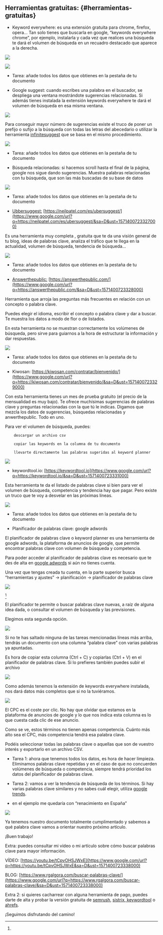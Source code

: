 ## Herramientas gratuitas: {#herramientas-gratuitas}

*   Keyword everywhere: es una extensión gratuita para chrome, firefox, opera… Tan solo tienes que buscarla en google, “keywords everywhere chrome”, por ejemplo, instalarla y cada vez que realices una búsqueda te dará el volumen de búsqueda en un recuadro destacado que aparece a la derecha.

![](img/image51.png)

![](img/image52.png)

*   Tarea: añade todos los datos que obtienes en la pestaña de tu documento

*   Google suggest: cuando escribes una palabra en el buscador, se despliega una ventana mostrándote sugerencias relacionadas. Si además tienes instalada la extensión keywords everywhere te dará el volumen de búsqueda en esa misma ventana.

![](img/image53.png)

Para conseguir mayor número de sugerencias existe el truco de poner un prefijo o sufijo a la búsqueda con todas las letras del abecedario o utilizar la herramienta [infinitesuggest](https://www.google.com/url?q=https://www.infinitesuggest.com/&sa=D&ust=1571400723325000) que se basa en el mismo procedimiento.

![](img/image24.png)

*   Tarea: añade todos los datos que obtienes en la pestaña de tu documento

*   Búsqueda relacionadas: si hacemos scroll hasta el final de la página, google nos sigue dando sugerencias. Muestra palabras relacionadas con tu búsqueda, que son las más buscadas de su base de datos

![](img/image25.png)

*   Tarea: añade todos los datos que obtienes en la pestaña de tu documento

*   [Ubbersuggest:](https://www.google.com/url?q=https://neilpatel.com/es/ubersuggest/&sa=D&ust=1571400723326000)  [https://neilpatel.com/es/ubersuggest/](https://www.google.com/url?q=https://neilpatel.com/es/ubersuggest/&sa=D&ust=1571400723327000)

Es una herramienta muy completa , gratuita que te da una visión general de tu blog, ideas de palabras clave, analiza el tráfico que te llega en la actualidad, volumen de búsqueda, tendencia de búsqueda…

![](img/image26.png)

*   Tarea: añade todos los datos que obtienes en la pestaña de tu documento

*   [Answerthepublic:](https://www.google.com/url?q=https://answerthepublic.com/&sa=D&ust=1571400723328000)  [https://answerthepublic.com/](https://www.google.com/url?q=https://answerthepublic.com/&sa=D&ust=1571400723328000)

Herramienta que arroja las preguntas más frecuentes en relación con un concepto o palabra clave.

Puedes elegir el idioma, escribir el concepto o palabra clave y dar a buscar. Te muestra los datos a modo de flor o de listados.

En esta herramienta no se muestran correctamente los volúmenes de búsqueda, pero sirve para guiarnos a la hora de estructurar la información y dar respuestas.

![](img/image27.png)

*   Tarea: añade todos los datos que obtienes en la pestaña de tu documento

*   Kiwosan:  [https://kiwosan.com/contratar/bienvenido/](https://www.google.com/url?q=https://kiwosan.com/contratar/bienvenido/&sa=D&ust=1571400723329000)

Con esta herramienta tienes un mes de prueba gratuito (el precio de la mensualidad es muy bajo). Te ofrece muchísimas sugerencias de palabras clave y preguntas relacionadas con la que tú le indicas. Digamos que mezcla los datos de sugerencias, búsquedas relacionadas y anwerthepublic. Todo en uno.

Para ver el volumen de búsqueda, puedes:

        descargar un archivo csv

        copiar las keywords en la columna de tu documento

        llevarte directamente las palabras sugeridas al keyword planner

![](img/image28.png)

*   keywordtool.io: [https://keywordtool.io](https://www.google.com/url?q=https://keywordtool.io/&sa=D&ust=1571400723331000)

Esta herramienta te da el listado de palabras clave si bien para ver el volumen de búsqueda, competencia y tendencia hay que pagar. Pero existe un truco que te voy a desvelar en las próximas líneas.

![](img/image29.png)

*   Tarea: añade todos los datos que obtienes en la pestaña de tu documento

*   Planificador de palabras clave: google adwords

El planificador de palabras clave o keyword planner es una herramienta de google adwords, la plataforma de anuncios de google, que permite encontrar palabras clave con volumen de búsqueda y competencia.

Para poder acceder al planificador de palabras clave es necesario que te des de alta en [google adwords](https://www.google.com/url?q=https://ads.google.com/intl/es_es/home/&sa=D&ust=1571400723333000) si aún no tienes cuenta.

Una vez que tengas creada tu cuenta, en la parte superior busca “herramientas y ajustes” -&gt; planificación -&gt; planificador de palabras clave

![](img/image30.png)

[^d]

El planificador te permite o buscar palabras clave nuevas, a raíz de alguna idea dada, o consultar el volumen de búsqueda y las previsiones.

Elegimos esta segunda opción.

![](img/image31.png)

Si no te has saltado ninguna de las tareas mencionadas líneas más arriba, tendrás un documento con una columna “palabra clave” con varias palabras ya apuntadas.

Es hora de copiar esta columna (Ctrl + C) y copiarlas (Ctrl + V) en el planificador de palabras clave. Si lo prefieres también puedes subir el archivo

![](img/image32.png)

Como además tenemos la extensión de keywords everywhere instalada, nos dará datos más completos que si no la tuviéramos.

![](img/image33.png)

El CPC es el coste por clic. No hay que olvidar que estamos en la plataforma de anuncios de google y lo que nos indica esta columna es lo que cuesta cada clic de ese anuncio.

Como se ve, estos términos no tienen apenas competencia. Cuánto más alto sea el CPC, más competencia tendrá esa palabra clave.

Podéis seleccionar todas las palabras clave o aquellas que son de vuestro interés y exportarlo en un archivo CSV.

*   Tarea 1: ahora que tenemos todos los datos, es hora de hacer limpieza. Eliminamos palabras clave repetidas y en el caso de que no concuerden volúmenes de búsqueda o competencia, siempre tendrá prioridad los datos del planificador de palabras clave.

*   Tarea 2: vamos a ver la tendencia de búsqueda de los términos. Si hay varias palabras clave similares y no sabes cuál elegir, utiliza [google trends](https://www.google.com/url?q=https://trends.google.es/trends/?geo%3DES&sa=D&ust=1571400723336000).

*   en el ejemplo me quedaría con “renacimiento en España”

![](img/image11.png)

Ya tenemos nuestro documento totalmente cumplimentado y sabemos a qué palabra clave vamos a orientar nuestro próximo artículo.

¡Buen trabajo!

Extra: puedes consultar mi vídeo o mi artículo sobre cómo buscar palabras clave para mayor información.

VÍDEO:  [https://youtu.be/tCpvOHSJWxE](https://www.google.com/url?q=https://youtu.be/tCpvOHSJWxE&sa=D&ust=1571400723338000)

BLOG:  [https://www.rgalgora.com/buscar-palabras-clave/](https://www.google.com/url?q=https://www.rgalgora.com/buscar-palabras-clave/&sa=D&ust=1571400723338000)

Extra 2: si quieres cacharrear con alguna herramienta de pago, puedes darte de alta y probar la versión gratuita de [semrush](https://www.google.com/url?q=https://www.semrush.com/&sa=D&ust=1571400723339000), [sistrix](https://www.google.com/url?q=https://www.sistrix.es/&sa=D&ust=1571400723339000),[ keywordtool](https://www.google.com/url?q=https://keywordtool.io/&sa=D&ust=1571400723339000) o [ahrefs](https://www.google.com/url?q=https://ahrefs.com/site-explorer/&sa=D&ust=1571400723339000).

¡Seguimos disfrutando del camino!

[^d]: